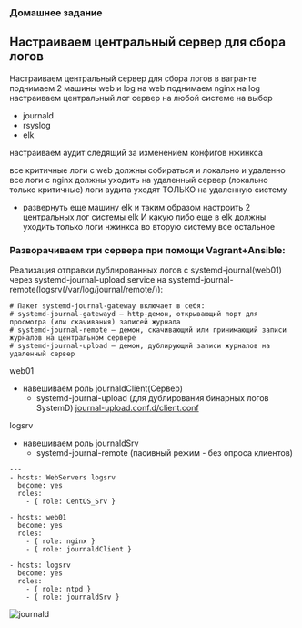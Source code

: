 ### Домашнее задание
Настраиваем центральный сервер для сбора логов
--------
Настраиваем центральный сервер для сбора логов
в вагранте поднимаем 2 машины web и log
на web поднимаем nginx
на log настраиваем центральный лог сервер на любой системе на выбор
- journald
- rsyslog
- elk 

настраиваем аудит следящий за изменением конфигов нжинкса 

все критичные логи с web должны собираться и локально и удаленно
все логи с nginx должны уходить на удаленный сервер (локально только критичные)
логи аудита уходят ТОЛЬКО на удаленную систему

* развернуть еще машину elk
и таким образом настроить 2 центральных лог системы elk И какую либо еще
в elk должны уходить только логи нжинкса
во вторую систему все остальное

### Разворачиваем три сервера при помощи Vagrant+Ansible:

Реализация отправки дублированных логов с systemd-journal(web01) через systemd-journal-upload.service на systemd-journal-remote(logsrv(/var/log/journal/remote/)):

```
# Пакет systemd-journal-gateway включает в себя:
# systemd-journal-gatewayd — http-демон, открывающий порт для просмотра (или скачивания) записей журнала
# systemd-journal-remote — демон, скачивающий или принимающий записи журналов на центральном сервере
# systemd-journal-upload — демон, дублирующий записи журналов на удаленный сервер
```

web01
- навешиваем роль journaldClient(Сервер)
  - systemd-journal-upload (для дублирования бинарных логов SystemD) [journal-upload.conf.d/client.conf](https://github.com/kyourselfer/OTUS_LinuxAdmin201804/blob/master/lesson21_Journald_ELK/roles/journaldClient/files/client_journald_upload.conf)
  
logsrv
 - навешиваем роль journaldSrv
   - systemd-journal-remote (пасивный режим - без опроса клиентов)
```
---
- hosts: WebServers logsrv 
  become: yes
  roles:
    - { role: CentOS_Srv }

- hosts: web01
  become: yes
  roles:
    - { role: nginx }
    - { role: journaldClient }

- hosts: logsrv
  become: yes
  roles:
    - { role: ntpd }
    - { role: journaldSrv }
```
![journald](https://github.com/kyourselfer/OTUS_LinuxAdmin201804/blob/master/lesson21_Journald_ELK/img/journald.gif)
